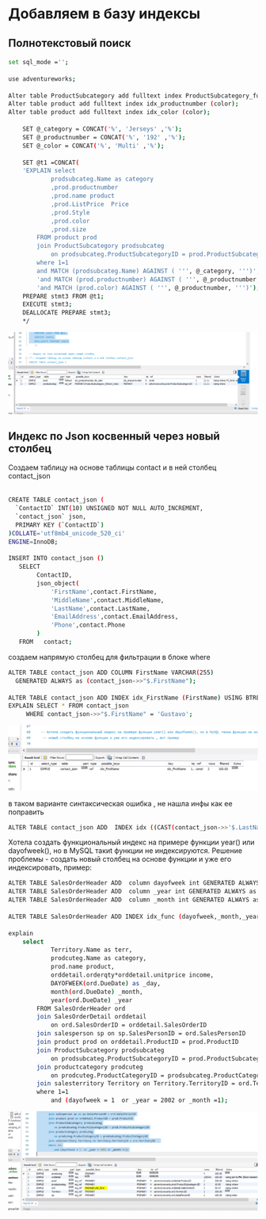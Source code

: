 # Добавляем в базу индексы

## Полнотекстовый поиск 

```sh
set sql_mode ='';

use adventureworks;

Alter table ProductSubcategory add fulltext index ProductSubcategory_fulltext_index (Name);
Alter table product add fulltext index idx_productnumber (color);
Alter table product add fulltext index idx_color (color);

    SET @_category = CONCAT('%', 'Jerseys' ,'%');
    SET @_productnumber = CONCAT('%', '192' ,'%');
    SET @_color = CONCAT('%', 'Multi' ,'%');
    
    SET @t1 =CONCAT(
    'EXPLAIN select 
			prodsubcateg.Name as category
			,prod.productnumber
			,prod.name product
			,prod.ListPrice  Price    
			,prod.Style
			,prod.color
			,prod.size				
		FROM product prod
		join ProductSubcategory prodsubcateg
			on prodsubcateg.ProductSubcategoryID = prod.ProductSubcategoryID	
		where 1=1
		and MATCH (prodsubcateg.Name) AGAINST ( ''', @_category, ''')',
        'and MATCH (prod.productnumber) AGAINST ( ''', @_productnumber, ''')',
        'and MATCH (prod.color) AGAINST ( ''', @_productnumber, ''')');  
    PREPARE stmt3 FROM @t1;
    EXECUTE stmt3;
    DEALLOCATE PREPARE stmt3;
    */
 ```
![Рис 1](https://github.com/khommy/otus_database/blob/main/28_Индексы/image/p1.PNG)

## Индекс по Json косвенный через новый столбец
Создаем таблицу на основе таблицы contact и в ней столбец contact_json

```sh

CREATE TABLE contact_json (
  `ContactID` INT(10) UNSIGNED NOT NULL AUTO_INCREMENT,
  `contact_json` json, 
  PRIMARY KEY (`ContactID`)
)COLLATE='utf8mb4_unicode_520_ci'
ENGINE=InnoDB;

INSERT INTO contact_json ()
   SELECT 
		ContactID,
		json_object(
			'FirstName',contact.FirstName,
			'MiddleName',contact.MiddleName,
			'LastName',contact.LastName,
            'EmailAddress',contact.EmailAddress,
            'Phone',contact.Phone
		) 
   FROM   contact;
```

создаем напрямую столбец для фильтрации в блоке where

```sh
ALTER TABLE contact_json ADD COLUMN FirstName VARCHAR(255)
  GENERATED ALWAYS as (contact_json->>"$.FirstName");

ALTER TABLE contact_json ADD INDEX idx_FirstName (FirstName) USING BTREE;
EXPLAIN SELECT * FROM contact_json
     WHERE contact_json->>"$.FirstName" = 'Gustavo';
```
![Рис 2](https://github.com/khommy/otus_database/blob/main/28_Индексы/image/p2.PNG)


 в таком варианте синтаксическая ошибка , не нашла инфы как ее поправить
 ```sh
ALTER TABLE contact_json ADD  INDEX idx ((CAST(contact_json->>'$.LastName' AS CHAR(30))));
```

Хотела создать функциональный индекс на примере функции year() или dayofweek(), но в MySQL такиt функции не индексируются. 
Pешение проблемы - создать новый столбец на основе функции и уже его индексировать, пример:

```sh
ALTER TABLE SalesOrderHeader ADD  column dayofweek int GENERATED ALWAYS as (dayofweek(DueDate)) ;
ALTER TABLE SalesOrderHeader ADD  column _year int GENERATED ALWAYS as (year(DueDate)) ;
ALTER TABLE SalesOrderHeader ADD  column _month int GENERATED ALWAYS as (month(DueDate)) ;

ALTER TABLE SalesOrderHeader ADD INDEX idx_func (dayofweek,_month,_year) USING BTREE;

explain
	select 
			Territory.Name as terr,
			prodcuteg.Name as category,
			prod.name product,
			orddetail.orderqty*orddetail.unitprice income,
			DAYOFWEEK(ord.DueDate) as _day,
			month(ord.DueDate) _month,
			year(ord.DueDate) _year
		FROM SalesOrderHeader ord 
        join SalesOrderDetail orddetail 
			on ord.SalesOrderID = orddetail.SalesOrderID 
		join salesperson sp on sp.SalesPersonID = ord.SalesPersonID
		join product prod on orddetail.ProductID = prod.ProductID
		join ProductSubcategory prodsubcateg
			on prodsubcateg.ProductSubcategoryID = prod.ProductSubcategoryID
		join productcategory prodcuteg
			on prodcuteg.ProductCategoryID = prodsubcateg.ProductCategoryID
		join salesterritory Territory on Territory.TerritoryID = ord.TerritoryID   
       	where 1=1
			and	(dayofweek = 1 	or _year = 2002 or _month =1);

```

![Рис 3](https://github.com/khommy/otus_database/blob/main/28_Индексы/image/p3.PNG)

